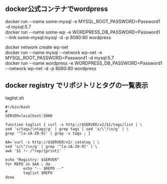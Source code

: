 ## docker公式コンテナでwordpress

docker run --name some-mysql -e MYSQL_ROOT_PASSWORD=Password1 -d mysql:5.7 <br>
docker run --name some-wp -e WORDPRESS_DB_PASSWORD=Password1 --link some-mysql:mysql -d -p 8080:80 wordpress<br>


docker network create wp-net <br>
docker run --name mysql --network wp-net -e MYSQL_ROOT_PASSWORD=Password1 -d mysql:5.7 <br>
docker run --name wordpress -e WORDPRESS_DB_PASSWORD=Password1 --network wp-net -d -p 8080:80 wordpress <br>

## docker registry でリポジトリとタグの一覧表示

taglist.sh

```
#!/bin/bash
#
SERVER=localhost:5000

function taglist { curl -s http://$SERVER/v2/$1/tags/list | \
sed 's/tags/\ntags/g' | grep tags | sed 's/\"/\n/g' | \
grep '^[a-zA-Z0-9]' | grep -v tags ; }

AA=`curl -s http://$SERVER/v2/_catalog | \
sed 's/\"/\n/g' | grep '^[a-zA-Z0-9]' | \
awk '$1 !~ /^rep/{print}' `

echo "Registry: $SERVER"
for REPO in $AA ; do
        echo "-- $REPO --"
        taglist $REPO
done
```
